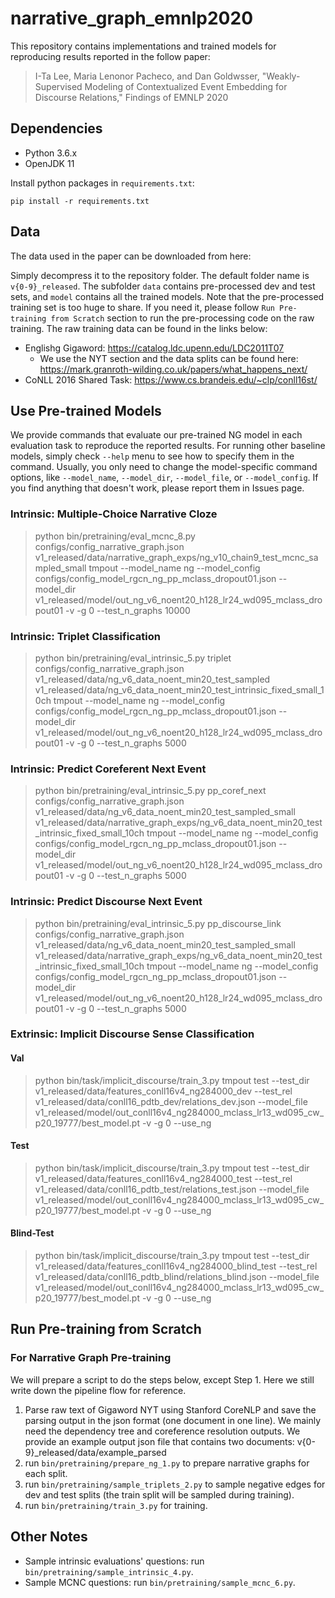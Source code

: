 # narrative_graph_emnlp2020
This repository contains implementations and trained models for reproducing results reported in the follow paper:
> I-Ta Lee, Maria Lenonor Pacheco, and Dan Goldwsser, "Weakly-Supervised Modeling of Contextualized Event Embedding for Discourse Relations," Findings of EMNLP 2020

## Dependencies

- Python 3.6.x
- OpenJDK 11


Install python packages in `requirements.txt`:
```
pip install -r requirements.txt
```

## Data

The data used in the paper can be downloaded from here: 

Simply decompress it to the repository folder. The default folder name is `v{0-9}_released`. The subfolder `data` contains pre-processed dev and test sets, and `model` contains all the trained models. Note that the pre-processed training set is too huge to share. If you need it, please follow `Run Pre-training from Scratch` section to run the pre-processing code on the raw training. The raw training data can be found in the links below:
- Englishg Gigaword: https://catalog.ldc.upenn.edu/LDC2011T07
  - We use the NYT section and the data splits can be found here: https://mark.granroth-wilding.co.uk/papers/what_happens_next/
- CoNLL 2016 Shared Task: https://www.cs.brandeis.edu/~clp/conll16st/


## Use Pre-trained Models

We provide commands that evaluate our pre-trained NG model in each evaluation task to reproduce the reported results. For running other baseline models, simply check `--help` menu to see how to specify them in the command. Usually, you only need to change the model-specific command options,  like `--model_name`, `--model_dir`, `--model_file`, or `--model_config`. If you find anything that doesn't work, please report them in Issues page.


### Intrinsic: Multiple-Choice Narrative Cloze

> python bin/pretraining/eval_mcnc_8.py configs/config_narrative_graph.json v1_released/data/narrative_graph_exps/ng_v10_chain9_test_mcnc_sampled_small tmpout --model_name ng --model_config configs/config_model_rgcn_ng_pp_mclass_dropout01.json --model_dir v1_released/model/out_ng_v6_noent20_h128_lr24_wd095_mclass_dropout01 -v -g 0 --test_n_graphs 10000

### Intrinsic: Triplet Classification

> python bin/pretraining/eval_intrinsic_5.py triplet configs/config_narrative_graph.json v1_released/data/ng_v6_data_noent_min20_test_sampled v1_released/data/ng_v6_data_noent_min20_test_intrinsic_fixed_small_10ch tmpout --model_name ng --model_config configs/config_model_rgcn_ng_pp_mclass_dropout01.json --model_dir v1_released/model/out_ng_v6_noent20_h128_lr24_wd095_mclass_dropout01 -v -g 0 --test_n_graphs 5000


### Intrinsic: Predict Coreferent Next Event

> python bin/pretraining/eval_intrinsic_5.py pp_coref_next configs/config_narrative_graph.json v1_released/data/ng_v6_data_noent_min20_test_sampled_small v1_released/data/narrative_graph_exps/ng_v6_data_noent_min20_test_intrinsic_fixed_small_10ch tmpout --model_name ng --model_config configs/config_model_rgcn_ng_pp_mclass_dropout01.json --model_dir v1_released/model/out_ng_v6_noent20_h128_lr24_wd095_mclass_dropout01 -v -g 0 --test_n_graphs 5000

### Intrinsic: Predict Discourse Next Event

> python bin/pretraining/eval_intrinsic_5.py pp_discourse_link configs/config_narrative_graph.json v1_released/data/ng_v6_data_noent_min20_test_sampled_small v1_released/data/narrative_graph_exps/ng_v6_data_noent_min20_test_intrinsic_fixed_small_10ch tmpout --model_name ng --model_config configs/config_model_rgcn_ng_pp_mclass_dropout01.json --model_dir v1_released/model/out_ng_v6_noent20_h128_lr24_wd095_mclass_dropout01 -v -g 0 --test_n_graphs 5000

### Extrinsic: Implicit Discourse Sense Classification

#### Val
> python bin/task/implicit_discourse/train_3.py tmpout test --test_dir v1_released/data/features_conll16v4_ng284000_dev --test_rel v1_released/data/conll16_pdtb_dev/relations_dev.json --model_file v1_released/model/out_conll16v4_ng284000_mclass_lr13_wd095_cw_p20_19777/best_model.pt -v -g 0 --use_ng

#### Test
> python bin/task/implicit_discourse/train_3.py tmpout test --test_dir v1_released/data/features_conll16v4_ng284000_test --test_rel v1_released/data/conll16_pdtb_test/relations_test.json --model_file v1_released/model/out_conll16v4_ng284000_mclass_lr13_wd095_cw_p20_19777/best_model.pt -v -g 0 --use_ng

#### Blind-Test
> python bin/task/implicit_discourse/train_3.py tmpout test --test_dir v1_released/data/features_conll16v4_ng284000_blind_test --test_rel v1_released/data/conll16_pdtb_blind/relations_blind.json --model_file v1_released/model/out_conll16v4_ng284000_mclass_lr13_wd095_cw_p20_19777/best_model.pt -v -g 0 --use_ng


## Run Pre-training from Scratch

### For Narrative Graph Pre-training

We will prepare a script to do the steps below, except Step 1. Here we still write down the pipeline flow for reference.

1. Parse raw text of Gigaword NYT using Stanford CoreNLP and save the parsing output in the json format (one document in one line). We mainly need the dependency tree and coreference resolution outputs. We provide an example output json file that contains two documents: v{0-9}_released/data/example_parsed
2. run `bin/pretraining/prepare_ng_1.py` to prepare narrative graphs for each split.
3. run `bin/pretraining/sample_triplets_2.py` to sample negative edges for dev and test splits (the train split will be sampled during training).
4. run `bin/pretraining/train_3.py` for training.

## Other Notes
- Sample intrinsic evaluations' questions: run `bin/pretraining/sample_intrinsic_4.py`.
- Sample MCNC questions: run `bin/pretraining/sample_mcnc_6.py`.


